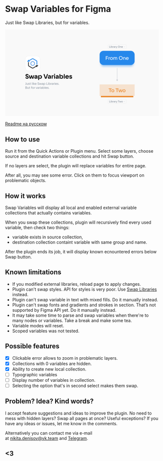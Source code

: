 # Swap Variables for Figma

Just like Swap Libraries, but for variables.

![Swap Variables cover](https://github.com/qurle/swap-variables/blob/main/assets/cover.png?raw=true)

[Readme на русском](https://github.com/qurle/swap-variables/blob/main/readme-ru.md)

## How to use

Run it from the Quick Actions or Plugin menu.
Select some layers, choose source and destination variable collections and hit Swap button.

If no layers are select, the plugin will replace variables for entire page.

After all, you may see some error. Click on them to focus viewport on problematic objects.

## How it works

Swap Variables will display all local and enabled external variable collections that actually contains variables.

When you swap these collections, plugin will recursively find every used variable, then check two things:

-   variable exists in source collection,
-   destination collection containt variable with same group and name.

After the plugin ends its job, it will display known ecnountered errors below Swap button.

## Known limitations

-   If you modified external libraries, reload page to apply changes.
-   Plugin can't swap styles. API for styles is very poor. Use [Swap Libraries](https://help.figma.com/hc/en-us/articles/4404856784663-Swap-style-and-component-libraries) instead.
-   Plugin can't swap variable in text with mixed fills. Do it manually instead.
-   Plugin can't swap fonts and gradients and strokes in section. That’s not supported by Figma API yet. Do it manually instead.
-   It may take some time to parse and swap variables when there're to many nodes or variables. Take a break and make some tea.
-   Variable modes will reset.
-   Scoped variables was not tested.

## Possible features

-   [x] Clickable error allows to zoom in problematic layers.
-   [x] Collections with 0 variables are hidden.
-   [x] Ability to create new local collection.
-   [ ] Typographic variables
-   [ ] Display number of variables in collection.
-   [ ] Selecting the option that's in second select makes them swap.

## Problem? Idea? Kind words?

I accept feature suggestions and ideas to improve the plugin. No need to mess with hidden layers? Swap all pages at once? Useful exceptions? If you have any ideas or issues, let me know in the comments.

Alternatively you can contact me via e-mail at [nikita.denisov@vk.team](mailto:nikita.denisov@vk.team?subject=Swap%20Variables) and [Telegram](https://t.me/qurle).

## <3
